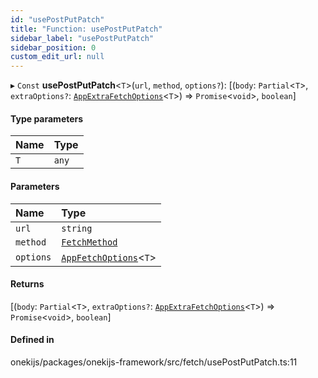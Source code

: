 ```yaml
---
id: "usePostPutPatch"
title: "Function: usePostPutPatch"
sidebar_label: "usePostPutPatch"
sidebar_position: 0
custom_edit_url: null
---
```


▸ `Const` **usePostPutPatch**<`T`\>(`url`, `method`, `options?`): [(`body`: `Partial`<`T`\>, `extraOptions?`: [`AppExtraFetchOptions`](../interfaces/AppExtraFetchOptions.md)<`T`\>) => `Promise`<`void`\>, `boolean`]

#### Type parameters

| Name | Type |
| :------ | :------ |
| `T` | `any` |

#### Parameters

| Name | Type |
| :------ | :------ |
| `url` | `string` |
| `method` | [`FetchMethod`](../types/FetchMethod.md) |
| `options` | [`AppFetchOptions`](../interfaces/AppFetchOptions.md)<`T`\> |

#### Returns

[(`body`: `Partial`<`T`\>, `extraOptions?`: [`AppExtraFetchOptions`](../interfaces/AppExtraFetchOptions.md)<`T`\>) => `Promise`<`void`\>, `boolean`]

#### Defined in

onekijs/packages/onekijs-framework/src/fetch/usePostPutPatch.ts:11

